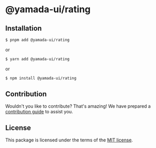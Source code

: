 # @yamada-ui/rating

## Installation

```sh
$ pnpm add @yamada-ui/rating
```

or

```sh
$ yarn add @yamada-ui/rating
```

or

```sh
$ npm install @yamada-ui/rating
```

## Contribution

Wouldn't you like to contribute? That's amazing! We have prepared a [contribution guide](./CONTRIBUTING.md) to assist you.

## License

This package is licensed under the terms of the
[MIT license](https://github.com/yamada-ui/yamada-ui/blob/main/LICENSE).
